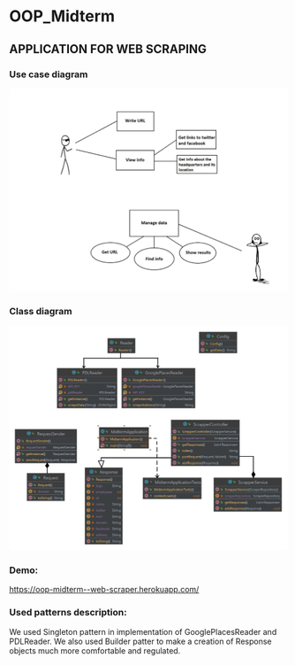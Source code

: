 # OOP_Midterm

## APPLICATION FOR WEB SCRAPING

### Use case diagram

![This is an image](https://github.com/andriipletinka/OOP_Midterm/blob/master/user_diagram.jpg)

### Class diagram

![This is an image](https://github.com/andriipletinka/OOP_Midterm/blob/master/MidtermApplication.png)

### Demo:

https://oop-midterm--web-scraper.herokuapp.com/

### Used patterns description:

We used Singleton pattern in implementation of GooglePlacesReader and PDLReader. We also used Builder patter to make a creation of Response objects much more comfortable and regulated.
